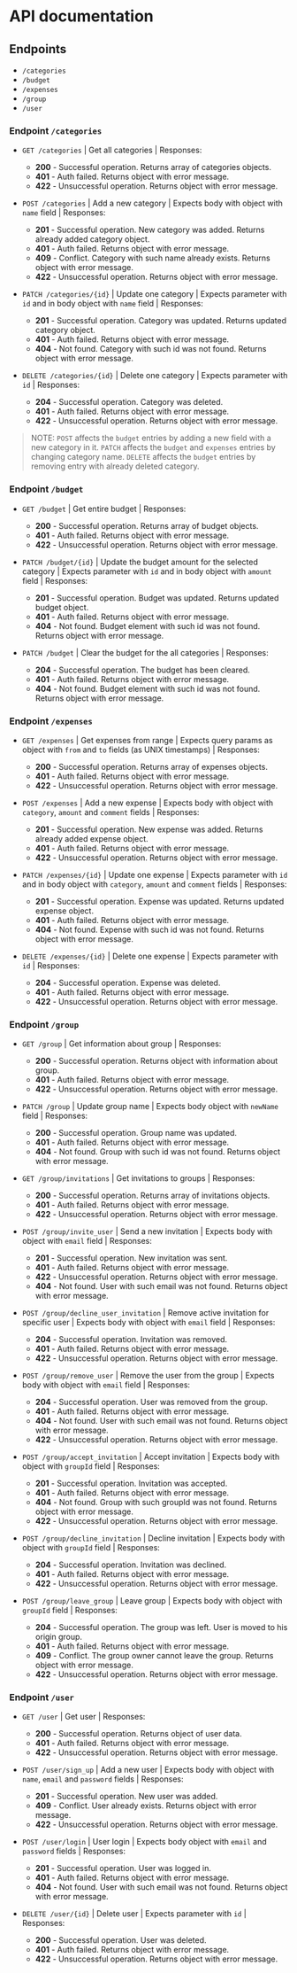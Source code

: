 # API documentation

## Endpoints

- `/categories`
- `/budget`
- `/expenses`
- `/group`
- `/user`

### Endpoint `/categories`

- `GET /categories` | Get all categories | Responses:

  - **200** - Successful operation. Returns array of categories objects.
  - **401** - Auth failed. Returns object with error message.
  - **422** - Unsuccessful operation. Returns object with error message.

- `POST /categories` | Add a new category | Expects body with object with `name` field | Responses:

  - **201** - Successful operation. New category was added. Returns already added category object.
  - **401** - Auth failed. Returns object with error message.
  - **409** - Conflict. Category with such name already exists. Returns object with error message.
  - **422** - Unsuccessful operation. Returns object with error message.

- `PATCH /categories/{id}` | Update one category | Expects parameter with `id` and in body object with `name` field | Responses:

  - **201** - Successful operation. Category was updated. Returns updated category object.
  - **401** - Auth failed. Returns object with error message.
  - **404** - Not found. Category with such id was not found. Returns object with error message.

- `DELETE /categories/{id}` | Delete one category | Expects parameter with `id` | Responses:

  - **204** - Successful operation. Category was deleted.
  - **401** - Auth failed. Returns object with error message.
  - **422** - Unsuccessful operation. Returns object with error message.

> NOTE: `POST` affects the `budget` entries by adding a new field with a new category in it. `PATCH` affects the `budget` and `expenses` entries by changing category name. `DELETE` affects the `budget` entries by removing entry with already deleted category.

### Endpoint `/budget`

- `GET /budget` | Get entire budget | Responses:

  - **200** - Successful operation. Returns array of budget objects.
  - **401** - Auth failed. Returns object with error message.
  - **422** - Unsuccessful operation. Returns object with error message.

- `PATCH /budget/{id}` | Update the budget amount for the selected category | Expects parameter with `id` and in body object with `amount` field | Responses:

  - **201** - Successful operation. Budget was updated. Returns updated budget object.
  - **401** - Auth failed. Returns object with error message.
  - **404** - Not found. Budget element with such id was not found. Returns object with error message.

- `PATCH /budget` | Clear the budget for the all categories | Responses:

  - **204** - Successful operation. The budget has been cleared.
  - **401** - Auth failed. Returns object with error message.
  - **404** - Not found. Budget element with such id was not found. Returns object with error message.

### Endpoint `/expenses`

- `GET /expenses` | Get expenses from range | Expects query params as object with `from` and `to` fields (as UNIX timestamps) | Responses:

  - **200** - Successful operation. Returns array of expenses objects.
  - **401** - Auth failed. Returns object with error message.
  - **422** - Unsuccessful operation. Returns object with error message.

- `POST /expenses` | Add a new expense | Expects body with object with `category`, `amount` and `comment` fields | Responses:

  - **201** - Successful operation. New expense was added. Returns already added expense object.
  - **401** - Auth failed. Returns object with error message.
  - **422** - Unsuccessful operation. Returns object with error message.

- `PATCH /expenses/{id}` | Update one expense | Expects parameter with `id` and in body object with `category`, `amount` and `comment` fields | Responses:

  - **201** - Successful operation. Expense was updated. Returns updated expense object.
  - **401** - Auth failed. Returns object with error message.
  - **404** - Not found. Expense with such id was not found. Returns object with error message.

- `DELETE /expenses/{id}` | Delete one expense | Expects parameter with `id` | Responses:

  - **204** - Successful operation. Expense was deleted.
  - **401** - Auth failed. Returns object with error message.
  - **422** - Unsuccessful operation. Returns object with error message.

### Endpoint `/group`

- `GET /group` | Get information about group | Responses:

  - **200** - Successful operation. Returns object with information about group.
  - **401** - Auth failed. Returns object with error message.
  - **422** - Unsuccessful operation. Returns object with error message.

- `PATCH /group` | Update group name | Expects body object with `newName` field | Responses:

  - **200** - Successful operation. Group name was updated.
  - **401** - Auth failed. Returns object with error message.
  - **404** - Not found. Group with such id was not found. Returns object with error message.

- `GET /group/invitations` | Get invitations to groups | Responses:

  - **200** - Successful operation. Returns array of invitations objects.
  - **401** - Auth failed. Returns object with error message.
  - **422** - Unsuccessful operation. Returns object with error message.

- `POST /group/invite_user` | Send a new invitation | Expects body with object with `email` field | Responses:

  - **201** - Successful operation. New invitation was sent.
  - **401** - Auth failed. Returns object with error message.
  - **422** - Unsuccessful operation. Returns object with error message.
  - **404** - Not found. User with such email was not found. Returns object with error message.

- `POST /group/decline_user_invitation` | Remove active invitation for specific user | Expects body with object with `email` field | Responses:

  - **204** - Successful operation. Invitation was removed.
  - **401** - Auth failed. Returns object with error message.
  - **422** - Unsuccessful operation. Returns object with error message.

- `POST /group/remove_user` | Remove the user from the group | Expects body with object with `email` field | Responses:

  - **204** - Successful operation. User was removed from the group.
  - **401** - Auth failed. Returns object with error message.
  - **404** - Not found. User with such email was not found. Returns object with error message.
  - **422** - Unsuccessful operation. Returns object with error message.

- `POST /group/accept_invitation` | Accept invitation | Expects body with object with `groupId` field | Responses:

  - **201** - Successful operation. Invitation was accepted.
  - **401** - Auth failed. Returns object with error message.
  - **404** - Not found. Group with such groupId was not found. Returns object with error message.
  - **422** - Unsuccessful operation. Returns object with error message.

- `POST /group/decline_invitation` | Decline invitation | Expects body with object with `groupId` field | Responses:

  - **204** - Successful operation. Invitation was declined.
  - **401** - Auth failed. Returns object with error message.
  - **422** - Unsuccessful operation. Returns object with error message.

- `POST /group/leave_group` | Leave group | Expects body with object with `groupId` field | Responses:

  - **204** - Successful operation. The group was left. User is moved to his origin group.
  - **401** - Auth failed. Returns object with error message.
  - **409** - Conflict. The group owner cannot leave the group. Returns object with error message.
  - **422** - Unsuccessful operation. Returns object with error message.

### Endpoint `/user`

- `GET /user` | Get user | Responses:

  - **200** - Successful operation. Returns object of user data.
  - **401** - Auth failed. Returns object with error message.
  - **422** - Unsuccessful operation. Returns object with error message.

- `POST /user/sign_up` | Add a new user | Expects body with object with `name`, `email` and `password` fields | Responses:

  - **201** - Successful operation. New user was added.
  - **409** - Conflict. User already exists. Returns object with error message.
  - **422** - Unsuccessful operation. Returns object with error message.

- `POST /user/login` | User login | Expects body object with `email` and `password` fields | Responses:

  - **201** - Successful operation. User was logged in.
  - **401** - Auth failed. Returns object with error message.
  - **404** - Not found. User with such email was not found. Returns object with error message.

- `DELETE /user/{id}` | Delete user | Expects parameter with `id` | Responses:

  - **200** - Successful operation. User was deleted.
  - **401** - Auth failed. Returns object with error message.
  - **422** - Unsuccessful operation. Returns object with error message.
